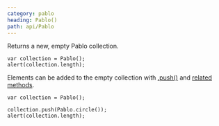 ```yaml
---
category: pablo
heading: Pablo()
path: api/Pablo
---
```


Returns a new, empty Pablo collection.

    var collection = Pablo();
    alert(collection.length);


Elements can be added to the empty collection with [.push()][push] and [related methods][collection-manipulation].

    var collection = Pablo();
    
    collection.push(Pablo.circle());
    alert(collection.length);


[push]: /api/push/
[collection-manipulation]: /api/#collection-manipulation